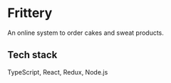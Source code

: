 # Frittery
An online system to order cakes and sweat products.

## Tech stack
TypeScript, React, Redux, Node.js
